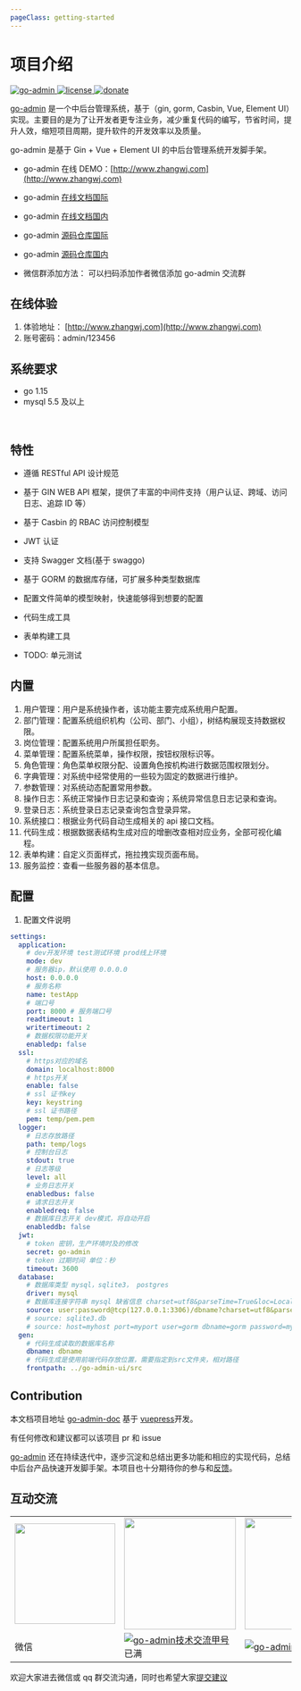 ```yaml
---
pageClass: getting-started
---
```


# 项目介绍

<a href="https://github.com/go-admin-team/go-admin">
  <img src="https://github.com/wenjgo-admin-teamianzhang/go-admin/workflows/build/badge.svg" alt="go-admin">
</a>

<a href="https://github.com/go-admin-team/go-admin">
  <img src="https://img.shields.io/github/license/mashape/apistatus.svg" alt="license">
</a>
  <a href="http://doc.zhangwj.com/go-admin-doc/donate/">
  <img src="https://img.shields.io/badge/%24-donate-ff69b4.svg" alt="donate">
</a>

[go-admin](https://github.com/go-admin-team/go-admin) 是一个中后台管理系统，基于（gin, gorm, Casbin, Vue, Element UI）实现。主要目的是为了让开发者更专注业务，减少重复代码的编写，节省时间，提升人效，缩短项目周期，提升软件的开发效率以及质量。

go-admin 是基于 Gin + Vue + Element UI 的中后台管理系统开发脚手架。

- go-admin 在线 DEMO：[http://www.zhangwj.com](http://www.zhangwj.com)

- go-admin [在线文档国际](https://go-admin-team.github.io/go-admin-doc)

- go-admin [在线文档国内](http://mydearzwj.gitee.io/go-admin-doc/)

- go-admin [源码仓库国际](https://github.com/go-admin-team/go-admin)

- go-admin [源码仓库国内](https://gitee.com/mydearzwj/go-admin)

- 微信群添加方法： 可以扫码添加作者微信添加 go-admin 交流群

## 在线体验

1. 体验地址： [http://www.zhangwj.com](http://www.zhangwj.com)
2. 账号密码：admin/123456

## 系统要求

- go 1.15
- mysql 5.5 及以上

<br/>

## 特性

- 遵循 RESTful API 设计规范

- 基于 GIN WEB API 框架，提供了丰富的中间件支持（用户认证、跨域、访问日志、追踪 ID 等）

- 基于 Casbin 的 RBAC 访问控制模型

- JWT 认证

- 支持 Swagger 文档(基于 swaggo)

- 基于 GORM 的数据库存储，可扩展多种类型数据库

- 配置文件简单的模型映射，快速能够得到想要的配置

- 代码生成工具

- 表单构建工具

- TODO: 单元测试

## 内置

1. 用户管理：用户是系统操作者，该功能主要完成系统用户配置。
2. 部门管理：配置系统组织机构（公司、部门、小组），树结构展现支持数据权限。
3. 岗位管理：配置系统用户所属担任职务。
4. 菜单管理：配置系统菜单，操作权限，按钮权限标识等。
5. 角色管理：角色菜单权限分配、设置角色按机构进行数据范围权限划分。
6. 字典管理：对系统中经常使用的一些较为固定的数据进行维护。
7. 参数管理：对系统动态配置常用参数。
8. 操作日志：系统正常操作日志记录和查询；系统异常信息日志记录和查询。
9. 登录日志：系统登录日志记录查询包含登录异常。
10. 系统接口：根据业务代码自动生成相关的 api 接口文档。
11. 代码生成：根据数据表结构生成对应的增删改查相对应业务，全部可视化编程。
12. 表单构建：自定义页面样式，拖拉拽实现页面布局。
13. 服务监控：查看一些服务器的基本信息。

## 配置

1. 配置文件说明

```yml
settings:
  application:
    # dev开发环境 test测试环境 prod线上环境
    mode: dev
    # 服务器ip，默认使用 0.0.0.0
    host: 0.0.0.0
    # 服务名称
    name: testApp
    # 端口号
    port: 8000 # 服务端口号
    readtimeout: 1
    writertimeout: 2
    # 数据权限功能开关
    enabledp: false
  ssl:
    # https对应的域名
    domain: localhost:8000
    # https开关
    enable: false
    # ssl 证书key
    key: keystring
    # ssl 证书路径
    pem: temp/pem.pem
  logger:
    # 日志存放路径
    path: temp/logs
    # 控制台日志
    stdout: true
    # 日志等级
    level: all
    # 业务日志开关
    enabledbus: false
    # 请求日志开关
    enabledreq: false
    # 数据库日志开关 dev模式，将自动开启
    enableddb: false
  jwt:
    # token 密钥，生产环境时及的修改
    secret: go-admin
    # token 过期时间 单位：秒
    timeout: 3600
  database:
    # 数据库类型 mysql，sqlite3， postgres
    driver: mysql
    # 数据库连接字符串 mysql 缺省信息 charset=utf8&parseTime=True&loc=Local&timeout=1000ms
    source: user:password@tcp(127.0.0.1:3306)/dbname?charset=utf8&parseTime=True&loc=Local&timeout=1000ms
    # source: sqlite3.db
    # source: host=myhost port=myport user=gorm dbname=gorm password=mypassword
  gen:
    # 代码生成读取的数据库名称
    dbname: dbname
    # 代码生成是使用前端代码存放位置，需要指定到src文件夹，相对路径
    frontpath: ../go-admin-ui/src
```

## Contribution

本文档项目地址 [go-admin-doc](https://github.com/go-admin-team/go-admin-doc) 基于 [vuepress](https://github.com/vuejs/vuepress)开发。

有任何修改和建议都可以该项目 pr 和 issue

[go-admin](https://github.com/go-admin-team/go-admin) 还在持续迭代中，逐步沉淀和总结出更多功能和相应的实现代码，总结中后台产品快速开发脚手架。本项目也十分期待你的参与和[反馈](https://github.com/go-admin-team/go-admin/issues)。

## 互动交流

<table>
  <tr>
    <td><img src="https://gitee.com/mydearzwj/image/raw/master/img/wx.png" width="180px"></td>
    <td><img src="https://gitee.com/mydearzwj/image/raw/master/img/qq.png" width="200px"></td>
    <td><img src="https://gitee.com/mydearzwj/image/raw/master/img/qq2.png" width="200px"></td>
  </tr>
  <tr>
    <td>微信</td>
    <td><a target="_blank" href="https://shang.qq.com/wpa/qunwpa?idkey=1affb445445bd442312fcad9a927007db74a0cd4380bbc08a6c97d2691744869"><img border="0" src="https://pub.idqqimg.com/wpa/images/group.png" alt="go-admin技术交流甲号" title="go-admin技术交流甲号"></a>已满</td>
    <td><a target="_blank" href="https://shang.qq.com/wpa/qunwpa?idkey=0f2bf59f5f2edec6a4550c364242c0641f870aa328e468c4ee4b7dbfb392627b"><img border="0" src="https://pub.idqqimg.com/wpa/images/group.png" alt="go-admin技术交流乙号" title="go-admin技术交流乙号"></a></td>
  </tr>
</table>

欢迎大家进去微信或 qq 群交流沟通，同时也希望大家[提交建议](https://github.com/go-admin-team/go-admin/issues/new)
